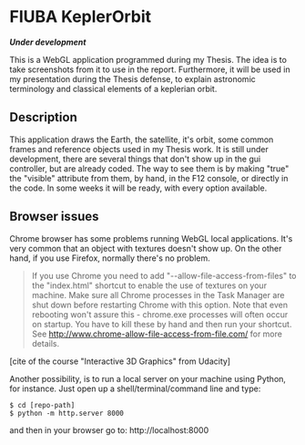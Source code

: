 # FIUBA KeplerOrbit
***Under development***

This is a WebGL application programmed during my Thesis. The idea is to take screenshots from it to use in the report. Furthermore, it will be used in my presentation during the Thesis defense, to explain astronomic terminology and classical elements of a keplerian orbit.

## Description
This application draws the Earth, the satellite, it's orbit, some common frames and reference objects used in my Thesis work. It is still under development, there are several things that don't show up in the gui controller, but are already coded. The way to see them is by making "true" the "visible" attribute from them, by hand, in the F12 console, or directly in the code. In some weeks it will be ready, with every option available.

## Browser issues
Chrome browser has some problems running WebGL local applications. It's very common that an object with textures doesn't show up. On the other hand, if you use Firefox, normally there's no problem.
>If you use Chrome you need to add "--allow-file-access-from-files" to the "index.html" shortcut to enable the use of textures on your machine. Make sure all Chrome processes in the Task Manager are shut down before restarting Chrome with this option. Note that even rebooting won't assure this - chrome.exe processes will often occur on startup. You have to kill these by hand and then run your shortcut. See http://www.chrome-allow-file-access-from-file.com/ for more details. 

[cite of the course "Interactive 3D Graphics" from Udacity]

Another possibility, is to run a local server on your machine using Python, for instance. Just open up a shell/terminal/command line and type: 
```
$ cd [repo-path]
$ python -m http.server 8000
```
and then in your browser go to:
http://localhost:8000
